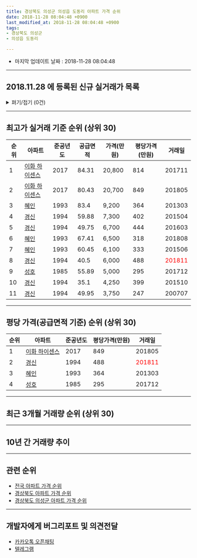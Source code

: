```yaml
---
title: 경상북도 의성군 의성읍 도동리 아파트 가격 순위
date: 2018-11-28 08:04:48 +0900
last_modified_at: 2018-11-28 08:04:48 +0900
tags:
- 경상북도 의성군
- 의성읍 도동리

---
```


* 마지막 업데이트 날짜 : 2018-11-28 08:04:48

---

## 2018.11.28 에 등록된 신규 실거래가 목록

<details>
<summary>펴기/접기 (0건)</summary>
<div markdown="1">

|아파트|준공년도|공급면적|가격(만원)|평당가격(만원)|거래일|
|---|---|---|---|---|---|
|없음||||||


</div>
</details>

---

## 최고가 실거래 기준 순위 (상위 30)


|순위|아파트|준공년도|공급면적|가격(만원)|평당가격(만원)|거래일|
|---|---|---|---|---|---|---|
|1|[이화 하이센스](https://search.naver.com/search.naver?query=%EA%B2%BD%EC%83%81%EB%B6%81%EB%8F%84+%EC%9D%98%EC%84%B1%EA%B5%B0+%EC%9D%98%EC%84%B1%EC%9D%8D+%EB%8F%84%EB%8F%99%EB%A6%AC+%EC%9D%B4%ED%99%94+%ED%95%98%EC%9D%B4%EC%84%BC%EC%8A%A4)|2017|84.31|20,800|814|201711|
|2|[이화 하이센스](https://search.naver.com/search.naver?query=%EA%B2%BD%EC%83%81%EB%B6%81%EB%8F%84+%EC%9D%98%EC%84%B1%EA%B5%B0+%EC%9D%98%EC%84%B1%EC%9D%8D+%EB%8F%84%EB%8F%99%EB%A6%AC+%EC%9D%B4%ED%99%94+%ED%95%98%EC%9D%B4%EC%84%BC%EC%8A%A4)|2017|80.43|20,700|849|201805|
|3|[혜인](https://search.naver.com/search.naver?query=%EA%B2%BD%EC%83%81%EB%B6%81%EB%8F%84+%EC%9D%98%EC%84%B1%EA%B5%B0+%EC%9D%98%EC%84%B1%EC%9D%8D+%EB%8F%84%EB%8F%99%EB%A6%AC+%ED%98%9C%EC%9D%B8)|1993|83.4|9,200|364|201303|
|4|[경신](https://search.naver.com/search.naver?query=%EA%B2%BD%EC%83%81%EB%B6%81%EB%8F%84+%EC%9D%98%EC%84%B1%EA%B5%B0+%EC%9D%98%EC%84%B1%EC%9D%8D+%EB%8F%84%EB%8F%99%EB%A6%AC+%EA%B2%BD%EC%8B%A0)|1994|59.88|7,300|402|201504|
|5|[경신](https://search.naver.com/search.naver?query=%EA%B2%BD%EC%83%81%EB%B6%81%EB%8F%84+%EC%9D%98%EC%84%B1%EA%B5%B0+%EC%9D%98%EC%84%B1%EC%9D%8D+%EB%8F%84%EB%8F%99%EB%A6%AC+%EA%B2%BD%EC%8B%A0)|1994|49.75|6,700|444|201603|
|6|[혜인](https://search.naver.com/search.naver?query=%EA%B2%BD%EC%83%81%EB%B6%81%EB%8F%84+%EC%9D%98%EC%84%B1%EA%B5%B0+%EC%9D%98%EC%84%B1%EC%9D%8D+%EB%8F%84%EB%8F%99%EB%A6%AC+%ED%98%9C%EC%9D%B8)|1993|67.41|6,500|318|201808|
|7|[혜인](https://search.naver.com/search.naver?query=%EA%B2%BD%EC%83%81%EB%B6%81%EB%8F%84+%EC%9D%98%EC%84%B1%EA%B5%B0+%EC%9D%98%EC%84%B1%EC%9D%8D+%EB%8F%84%EB%8F%99%EB%A6%AC+%ED%98%9C%EC%9D%B8)|1993|60.45|6,100|333|201506|
|8|[경신](https://search.naver.com/search.naver?query=%EA%B2%BD%EC%83%81%EB%B6%81%EB%8F%84+%EC%9D%98%EC%84%B1%EA%B5%B0+%EC%9D%98%EC%84%B1%EC%9D%8D+%EB%8F%84%EB%8F%99%EB%A6%AC+%EA%B2%BD%EC%8B%A0)|1994|40.5|6,000|488|<span style="color:red">201811</span>|
|9|[성호](https://search.naver.com/search.naver?query=%EA%B2%BD%EC%83%81%EB%B6%81%EB%8F%84+%EC%9D%98%EC%84%B1%EA%B5%B0+%EC%9D%98%EC%84%B1%EC%9D%8D+%EB%8F%84%EB%8F%99%EB%A6%AC+%EC%84%B1%ED%98%B8)|1985|55.89|5,000|295|201712|
|10|[경신](https://search.naver.com/search.naver?query=%EA%B2%BD%EC%83%81%EB%B6%81%EB%8F%84+%EC%9D%98%EC%84%B1%EA%B5%B0+%EC%9D%98%EC%84%B1%EC%9D%8D+%EB%8F%84%EB%8F%99%EB%A6%AC+%EA%B2%BD%EC%8B%A0)|1994|35.1|4,250|399|201510|
|11|[경신](https://search.naver.com/search.naver?query=%EA%B2%BD%EC%83%81%EB%B6%81%EB%8F%84+%EC%9D%98%EC%84%B1%EA%B5%B0+%EC%9D%98%EC%84%B1%EC%9D%8D+%EB%8F%84%EB%8F%99%EB%A6%AC+%EA%B2%BD%EC%8B%A0)|1994|49.95|3,750|247|200707|


---

## 평당 가격(공급면적 기준) 순위 (상위 30)


|순위|아파트|준공년도|평당가격(만원)|거래일|
|---|---|---|---|---|
|1|[이화 하이센스](https://search.naver.com/search.naver?query=%EA%B2%BD%EC%83%81%EB%B6%81%EB%8F%84+%EC%9D%98%EC%84%B1%EA%B5%B0+%EC%9D%98%EC%84%B1%EC%9D%8D+%EB%8F%84%EB%8F%99%EB%A6%AC+%EC%9D%B4%ED%99%94+%ED%95%98%EC%9D%B4%EC%84%BC%EC%8A%A4)|2017|849|201805|
|2|[경신](https://search.naver.com/search.naver?query=%EA%B2%BD%EC%83%81%EB%B6%81%EB%8F%84+%EC%9D%98%EC%84%B1%EA%B5%B0+%EC%9D%98%EC%84%B1%EC%9D%8D+%EB%8F%84%EB%8F%99%EB%A6%AC+%EA%B2%BD%EC%8B%A0)|1994|488|<span style="color:red">201811</span>|
|3|[혜인](https://search.naver.com/search.naver?query=%EA%B2%BD%EC%83%81%EB%B6%81%EB%8F%84+%EC%9D%98%EC%84%B1%EA%B5%B0+%EC%9D%98%EC%84%B1%EC%9D%8D+%EB%8F%84%EB%8F%99%EB%A6%AC+%ED%98%9C%EC%9D%B8)|1993|364|201303|
|4|[성호](https://search.naver.com/search.naver?query=%EA%B2%BD%EC%83%81%EB%B6%81%EB%8F%84+%EC%9D%98%EC%84%B1%EA%B5%B0+%EC%9D%98%EC%84%B1%EC%9D%8D+%EB%8F%84%EB%8F%99%EB%A6%AC+%EC%84%B1%ED%98%B8)|1985|295|201712|


---

## 최근 3개월 거래량 순위 (상위 30)


<div style="width:100%;">
    <canvas id="deal_count_ranking" height="250"></canvas>
</div>


<script>
new Chart(document.getElementById("deal_count_ranking"), {
    type: 'horizontalBar',
    data: {
        labels: ['경신'],
        datasets: [{
            label: '실거래 수',
            data: [3],
            borderColor: "rgba(255, 0, 128, 1)",
            backgroundColor: "rgba(255, 0, 128, 0.5)",
            fill: false,
        }]
    },
    options: {
        responsive: true,
        title: {
            display: true,
            text: '최근 3개월 거래량 순위'
        },
        tooltips: {
            mode: 'index',
            intersect: false,
            callbacks: {
                title: function(tooltipItems, data) {
                    return "실거래 수:";
                },
                label: function(tooltipItem, data) {
                    return data.labels[tooltipItem.index] + ": " + tooltipItem.xLabel;
                }
            }
        },
        hover: {
            mode: 'nearest',
            intersect: true
        },
        scales: {
            xAxes: [{
                display: true,
                scaleLabel: {
                    display: true,
                    labelString: '실거래 수'
                },
                ticks: {
                    suggestedMin: 0,
                }
            }],
            yAxes: [{
                display: true,
                ticks: {
                    autoSkip: false,
                    callback: function(value, index, values) {
                        if (value.length > 15)
                            return value.substr(0, 13) + "...";
                        else
                            return value;
                    }
                },
                scaleLabel: {
                    display: false,
                }
            }]
        }
    }
});

</script>


---

## 10년 간 거래량 추이


<div style="width:100%;">
    <canvas id="deal_progress" height="250"></canvas>
</div>

<script>
new Chart(document.getElementById("deal_progress"), {
    type: 'line',
    data: {
        labels: ['200811','200812','200901','200902','200903','200904','200905','200906','200907','200908','200909','200910','200911','200912','201001','201002','201003','201004','201005','201006','201007','201008','201009','201010','201011','201012','201101','201102','201103','201104','201105','201106','201107','201108','201109','201110','201111','201112','201201','201202','201203','201204','201205','201206','201207','201208','201209','201210','201211','201212','201301','201302','201303','201304','201305','201306','201307','201308','201309','201310','201311','201312','201401','201402','201403','201404','201405','201406','201407','201408','201409','201410','201411','201412','201501','201502','201503','201504','201505','201506','201507','201508','201509','201510','201511','201512','201601','201602','201603','201604','201605','201606','201607','201608','201609','201610','201611','201612','201701','201702','201703','201704','201705','201706','201707','201708','201709','201710','201711','201712','201801','201802','201803','201804','201805','201806','201807','201808','201809','201810','201811'],
        datasets: [{
            label: '실거래 수',
            pointRadius: 1,
            data: [2, 2, 1, 2, 0, 4, 0, 0, 2, 3, 1, 3, 1, 0, 2, 1, 1, 2, 0, 3, 0, 0, 1, 0, 0, 1, 3, 1, 0, 3, 3, 0, 0, 4, 2, 1, 1, 3, 0, 0, 2, 1, 1, 0, 1, 1, 5, 2, 0, 3, 1, 0, 2, 1, 3, 0, 1, 1, 0, 2, 1, 1, 2, 3, 0, 0, 0, 1, 1, 0, 2, 3, 1, 3, 2, 0, 2, 3, 4, 3, 3, 2, 1, 3, 0, 1, 0, 1, 2, 2, 0, 2, 1, 1, 1, 0, 1, 0, 0, 0, 2, 2, 1, 3, 2, 2, 2, 0, 3, 2, 0, 2, 4, 1, 1, 1, 0, 6, 1, 1, 1],
            borderColor: "rgba(255, 201, 14, 1)",
            backgroundColor: "rgba(255, 201, 14, 0.5)",
            fill: true,
        }]
    },
    options: {
        responsive: true,
        title: {
            display: true,
            text: '10년간 거래량 추이'
        },
        tooltips: {
            mode: 'index',
            intersect: false,
        },
        hover: {
            mode: 'nearest',
            intersect: true
        },
        scales: {
            xAxes: [{
                display: true,
                scaleLabel: {
                    display: true,
                    labelString: '년/월'
                }
            }],
            yAxes: [{
                display: true,
                ticks: {
                    suggestedMin: 0,
                },
                scaleLabel: {
                    display: true,
                    labelString: '실거래 수'
                }
            }]
        }
    }
});

</script>


---

## 관련 순위

- [전국 아파트 가격 순위](https://inasie.github.io/apt-ranking/전국)
- [경상북도 아파트 가격 순위](https://inasie.github.io/apt-ranking/경상북도)
- [경상북도 의성군 아파트 가격 순위](https://inasie.github.io/apt-ranking/경상북도-의성군)


---

## 개발자에게 버그리포트 및 의견전달

- [카카오톡 오픈채팅](https://open.kakao.com/o/gLJUAP4)
- [텔레그램](https://t.me/inasie)

